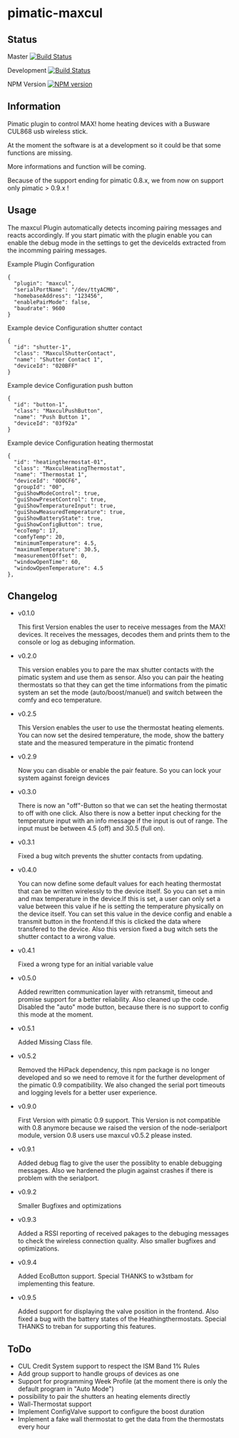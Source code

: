 pimatic-maxcul
=======================

Status
--------
Master [![Build Status](https://travis-ci.org/fbeek/pimatic-maxcul.svg?branch=master)](https://travis-ci.org/fbeek/pimatic-maxcul)

Development [![Build Status](https://travis-ci.org/fbeek/pimatic-maxcul.svg?branch=development)](https://travis-ci.org/fbeek/pimatic-maxcul)

NPM Version [![NPM version](https://badge.fury.io/js/pimatic-maxcul.png)](http://badge.fury.io/js/pimatic-maxcul)


Information
---------
Pimatic plugin to control MAX! home heating devices with a Busware CUL868 usb wireless stick.

At the moment the software is at a development so it could be that some functions are missing.

More informations and function will be coming.

Because of the support ending for pimatic 0.8.x, we from now on support only pimatic > 0.9.x !

Usage
---------
The maxcul Plugin automatically detects incoming pairing messages and reacts accordingly.
If you start pimatic with the plugin enable you can enable the debug mode in the settings to get the deviceIds extracted from the incomming pairing messages.

Example Plugin Configuration

    {
      "plugin": "maxcul",
      "serialPortName": "/dev/ttyACM0",
      "homebaseAddress": "123456",
      "enablePairMode": false,
      "baudrate": 9600
    }

Example device Configuration shutter contact

    {
      "id": "shutter-1",
      "class": "MaxculShutterContact",
      "name": "Shutter Contact 1",
      "deviceId": "020BFF"
    }

Example device Configuration push button

    {
      "id": "button-1",
      "class": "MaxculPushButton",
      "name": "Push Button 1",
      "deviceId": "03f92a"
    }

Example device Configuration heating thermostat

    {
      "id": "heatingthermostat-01",
      "class": "MaxculHeatingThermostat",
      "name": "Thermostat 1",
      "deviceId": "0D0CF6",
      "groupId": "00",
      "guiShowModeControl": true,
      "guiShowPresetControl": true,
      "guiShowTemperatureInput": true,
      "guiShowMeasuredTemperature": true,
      "guiShowBatteryState": true,
      "guiShowConfigButton": true,
      "ecoTemp": 17,
      "comfyTemp": 20,
      "minimumTemperature": 4.5,
      "maximumTemperature": 30.5,
      "measurementOffset": 0,
      "windowOpenTime": 60,
      "windowOpenTemperature": 4.5
    },

Changelog
---------------

* v0.1.0

    This first Version enables the user to receive messages from the MAX! devices. It receives the
messages, decodes them and prints them to the console or log as debuging information.

* v0.2.0

    This version enables you to pare the max shutter contacts with the pimatic system and use them as
sensor. Also you can pair the heating thermostats so that they can get the time informations from the
pimatic system an set the mode (auto/boost/manuel) and switch between the comfy and eco temperature.

* v0.2.5

    This Version enables the user to use the thermostat heating elements. You can now set the desired temperature, the mode, show the battery state and the measured temperature in the pimatic frontend

* v0.2.9

    Now you can disable or enable the pair feature. So you can lock your system against foreign devices

* v0.3.0

    There is now an "off"-Button so that we can set the heating thermostat to off with one click. Also there is now a better input checking for the temperature input with an info message if the input is out of range. The input must be between 4.5 (off) and 30.5 (full on).

* v0.3.1

    Fixed a bug witch prevents the shutter contacts from updating.

* v0.4.0

    You can now define some default values for each heating thermostat that can be written wirelessly to the device itself. So you can set a min and max temperature in the device.If this is set, a user can only set a value between this value if he is setting the temperature physically on the device itself. You can set this value in the device config and enable a transmit button in the frontend.If this is clicked the data where transfered to the device. Also this version fixed a bug witch sets the shutter contact to a wrong value.

* v0.4.1

    Fixed a wrong type for an initial variable value

* v0.5.0

    Added rewritten communication layer with retransmit, timeout and promise support for a better reliability. Also cleaned up the code.
    Disabled the "auto" mode button, because there is no support to config this mode at the moment.

* v0.5.1

    Added Missing Class file.

* v0.5.2

    Removed the HiPack dependency, this npm package is no longer developed and so we need to remove it for the further development of the pimatic 0.9 compatibility.
    We also changed the serial port timeouts and logging levels for a better user experience.

* v0.9.0

    First Version with pimatic 0.9 support. This Version is not compatible with 0.8 anymore because we raised the version of the node-serialport module, version 0.8 users use
    maxcul v0.5.2 please insted.

* v0.9.1

    Added debug flag to give the user the possiblity to enable debugging messages. Also we hardened the plugin against crashes if there is problem with the serialport.

* v0.9.2

    Smaller Bugfixes and optimizations

* v0.9.3

    Added a RSSI reporting of received pakages to the debuging messages to check the wireless connection quality. Also smaller bugfixes and optimizations.

* v0.9.4

    Added EcoButton support. Special THANKS to w3stbam for implementing this feature.

* v0.9.5

    Added support for displaying the valve position in the frontend. Also fixed a bug with the battery states of the Heathingthermostats. Special THANKS to treban for supporting this features.

ToDo
-------
* CUL Credit System support to respect the ISM Band 1% Rules
* Add group support to handle groups of devices as one
* Support for programming Week Profile (at the moment there is only the default program in "Auto Mode")
* possibility to pair the shutters an heating elements directly
* Wall-Thermostat support
* Implement ConfigValve support to configure the boost duration
* Implement a fake wall thermostat to get the data from the thermostats every hour
